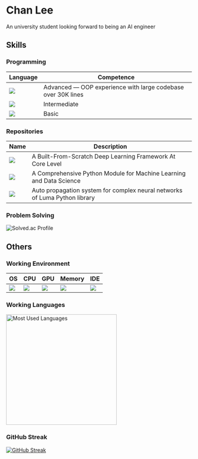 # Chan Lee

An university student looking forward to being an AI engineer

## Skills

### Programming

| Language | Competence |
| --- | --- |
| ![](https://skillicons.dev/icons?i=py,sequelize) | Advanced — OOP experience with large codebase over 30K lines |
| ![](https://skillicons.dev/icons?i=c,cpp) | Intermediate |
| ![](https://skillicons.dev/icons?i=swift,java) | Basic |

### Repositories

| Name | Description |
| --- | --- |
| ![](https://img.shields.io/badge/Lucid-4f89ff?style=for-the-badge&logo=github&logoColor=white) | A Built-From-Scratch Deep Learning Framework At Core Level |
| ![](https://img.shields.io/badge/Luma-792aea?style=for-the-badge&logo=github&logoColor=white) | A Comprehensive Python Module for Machine Learning and Data Science |
| ![](https://img.shields.io/badge/AutoProp-76d7c4?style=for-the-badge&logo=github&logoColor=black) | Auto propagation system for complex neural networks of Luma Python library |

### Problem Solving

![Solved.ac Profile](http://mazassumnida.wtf/api/v2/generate_badge?boj=lumerico284)

## Others

### Working Environment

| OS | CPU | GPU | Memory | IDE |
| --- | --- | --- | --- | --- |
| ![](https://img.shields.io/badge/mac%20os-000000?style=for-the-badge&logo=apple&logoColor=white) | ![](https://img.shields.io/badge/M1%20Pro-8%20Cores-black?style=for-the-badge&logo=apple&logoColor=white) | ![](https://img.shields.io/badge/M1%20Pro-14%20Cores-black?style=for-the-badge&logo=apple&logoColor=white) | ![](https://img.shields.io/badge/Unified-16%20GB-black?style=for-the-badge&logo=apple&logoColor=white) | ![](https://skillicons.dev/icons?i=vscode) |

### Working Languages

<img alt="Most Used Languages" src="https://github-readme-stats.vercel.app/api/top-langs/?username=ChanLumerico&theme=dark&layout=compact&langs_count=5" width=300>

### GitHub Streak

[![GitHub Streak](https://streak-stats.demolab.com?user=ChanLumerico&theme=dark)](https://git.io/streak-stats)
